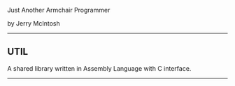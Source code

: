 Just Another Armchair Programmer

by Jerry McIntosh

---

## UTIL
A shared library written in Assembly Language with C interface.

---

